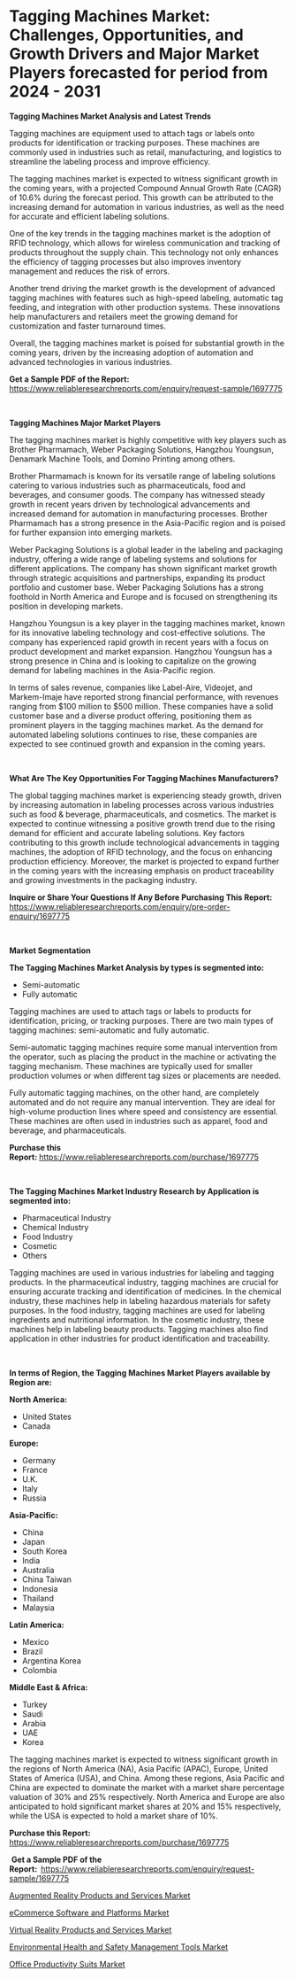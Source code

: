 <p><h1>Tagging Machines Market: Challenges, Opportunities, and Growth Drivers and Major Market Players forecasted for period from 2024 - 2031</h1></p><p><strong>Tagging Machines Market Analysis and Latest Trends</strong></p>
<p><p>Tagging machines are equipment used to attach tags or labels onto products for identification or tracking purposes. These machines are commonly used in industries such as retail, manufacturing, and logistics to streamline the labeling process and improve efficiency.</p><p>The tagging machines market is expected to witness significant growth in the coming years, with a projected Compound Annual Growth Rate (CAGR) of 10.6% during the forecast period. This growth can be attributed to the increasing demand for automation in various industries, as well as the need for accurate and efficient labeling solutions.</p><p>One of the key trends in the tagging machines market is the adoption of RFID technology, which allows for wireless communication and tracking of products throughout the supply chain. This technology not only enhances the efficiency of tagging processes but also improves inventory management and reduces the risk of errors.</p><p>Another trend driving the market growth is the development of advanced tagging machines with features such as high-speed labeling, automatic tag feeding, and integration with other production systems. These innovations help manufacturers and retailers meet the growing demand for customization and faster turnaround times.</p><p>Overall, the tagging machines market is poised for substantial growth in the coming years, driven by the increasing adoption of automation and advanced technologies in various industries.</p></p>
<p><strong>Get a Sample PDF of the Report:&nbsp;</strong> <a href="https://www.reliableresearchreports.com/enquiry/request-sample/1697775">https://www.reliableresearchreports.com/enquiry/request-sample/1697775</a></p>
<p>&nbsp;</p>
<p><strong>Tagging Machines Major Market Players</strong></p>
<p><p>The tagging machines market is highly competitive with key players such as Brother Pharmamach, Weber Packaging Solutions, Hangzhou Youngsun, Denamark Machine Tools, and Domino Printing among others.</p><p>Brother Pharmamach is known for its versatile range of labeling solutions catering to various industries such as pharmaceuticals, food and beverages, and consumer goods. The company has witnessed steady growth in recent years driven by technological advancements and increased demand for automation in manufacturing processes. Brother Pharmamach has a strong presence in the Asia-Pacific region and is poised for further expansion into emerging markets.</p><p>Weber Packaging Solutions is a global leader in the labeling and packaging industry, offering a wide range of labeling systems and solutions for different applications. The company has shown significant market growth through strategic acquisitions and partnerships, expanding its product portfolio and customer base. Weber Packaging Solutions has a strong foothold in North America and Europe and is focused on strengthening its position in developing markets.</p><p>Hangzhou Youngsun is a key player in the tagging machines market, known for its innovative labeling technology and cost-effective solutions. The company has experienced rapid growth in recent years with a focus on product development and market expansion. Hangzhou Youngsun has a strong presence in China and is looking to capitalize on the growing demand for labeling machines in the Asia-Pacific region.</p><p>In terms of sales revenue, companies like Label-Aire, Videojet, and Markem-Imaje have reported strong financial performance, with revenues ranging from $100 million to $500 million. These companies have a solid customer base and a diverse product offering, positioning them as prominent players in the tagging machines market. As the demand for automated labeling solutions continues to rise, these companies are expected to see continued growth and expansion in the coming years.</p></p>
<p>&nbsp;</p>
<p><strong>What Are The Key Opportunities For Tagging Machines Manufacturers?</strong></p>
<p><p>The global tagging machines market is experiencing steady growth, driven by increasing automation in labeling processes across various industries such as food & beverage, pharmaceuticals, and cosmetics. The market is expected to continue witnessing a positive growth trend due to the rising demand for efficient and accurate labeling solutions. Key factors contributing to this growth include technological advancements in tagging machines, the adoption of RFID technology, and the focus on enhancing production efficiency. Moreover, the market is projected to expand further in the coming years with the increasing emphasis on product traceability and growing investments in the packaging industry.</p></p>
<p><strong>Inquire or Share Your Questions If Any Before Purchasing This Report:</strong> <a href="https://www.reliableresearchreports.com/enquiry/pre-order-enquiry/1697775">https://www.reliableresearchreports.com/enquiry/pre-order-enquiry/1697775</a></p>
<p>&nbsp;</p>
<p><strong>Market Segmentation</strong></p>
<p><strong>The Tagging Machines Market Analysis by types is segmented into:</strong></p>
<p><ul><li>Semi-automatic</li><li>Fully automatic</li></ul></p>
<p><p>Tagging machines are used to attach tags or labels to products for identification, pricing, or tracking purposes. There are two main types of tagging machines: semi-automatic and fully automatic. </p><p>Semi-automatic tagging machines require some manual intervention from the operator, such as placing the product in the machine or activating the tagging mechanism. These machines are typically used for smaller production volumes or when different tag sizes or placements are needed.</p><p>Fully automatic tagging machines, on the other hand, are completely automated and do not require any manual intervention. They are ideal for high-volume production lines where speed and consistency are essential. These machines are often used in industries such as apparel, food and beverage, and pharmaceuticals.</p></p>
<p><strong>Purchase this Report:&nbsp;</strong><a href="https://www.reliableresearchreports.com/purchase/1697775">https://www.reliableresearchreports.com/purchase/1697775</a></p>
<p>&nbsp;</p>
<p><strong>The Tagging Machines Market Industry Research by Application is segmented into:</strong></p>
<p><ul><li>Pharmaceutical Industry</li><li>Chemical Industry</li><li>Food Industry</li><li>Cosmetic</li><li>Others</li></ul></p>
<p><p>Tagging machines are used in various industries for labeling and tagging products. In the pharmaceutical industry, tagging machines are crucial for ensuring accurate tracking and identification of medicines. In the chemical industry, these machines help in labeling hazardous materials for safety purposes. In the food industry, tagging machines are used for labeling ingredients and nutritional information. In the cosmetic industry, these machines help in labeling beauty products. Tagging machines also find application in other industries for product identification and traceability.</p></p>
<p>&nbsp;</p>
<p><strong>In terms of Region, the Tagging Machines Market Players available by Region are:</strong></p>
<p>
    <p> <strong> North America: </strong>
        <ul>
            <li>United States</li>
            <li>Canada</li>
        </ul>
        </p> 
    <p> <strong> Europe: </strong>
        <ul>
            <li>Germany</li>
            <li>France</li>
            <li>U.K.</li>
            <li>Italy</li>
            <li>Russia</li>
        </ul>
        </p> 
    <p> <strong> Asia-Pacific: </strong>
        <ul>
            <li>China</li>
            <li>Japan</li>
            <li>South Korea</li>
            <li>India</li>
            <li>Australia</li>
            <li>China Taiwan</li>
            <li>Indonesia</li>
            <li>Thailand</li>
            <li>Malaysia</li>
        </ul>
        </p> 
    <p> <strong> Latin America: </strong>
        <ul>
            <li>Mexico</li>
            <li>Brazil</li>
            <li>Argentina Korea</li>
            <li>Colombia</li>
        </ul>
        </p> 
    <p> <strong> Middle East & Africa: </strong>
        <ul>
            <li>Turkey</li>
            <li>Saudi</li>
            <li>Arabia</li>
            <li>UAE</li>
            <li>Korea</li>
        </ul>
    </p>
    </p>
<p><p>The tagging machines market is expected to witness significant growth in the regions of North America (NA), Asia Pacific (APAC), Europe, United States of America (USA), and China. Among these regions, Asia Pacific and China are expected to dominate the market with a market share percentage valuation of 30% and 25% respectively. North America and Europe are also anticipated to hold significant market shares at 20% and 15% respectively, while the USA is expected to hold a market share of 10%.</p></p>
<p><strong>Purchase this Report: </strong><a href="https://www.reliableresearchreports.com/purchase/1697775">https://www.reliableresearchreports.com/purchase/1697775</a></p>
<p>&nbsp;<strong>Get a Sample PDF of the Report:&nbsp;&nbsp;</strong><a href="https://www.reliableresearchreports.com/enquiry/request-sample/1697775">https://www.reliableresearchreports.com/enquiry/request-sample/1697775</a></p>
<p><strong></strong></p>
<p><p><a href="https://medium.com/@angelaarnold1941/augmented-reality-products-and-services-market-size-market-outlook-and-market-forecast-2024-to-dabae654c542">Augmented Reality Products and Services Market</a></p><p><a href="https://medium.com/@elvirabogdani08/ecommerce-software-and-platforms-market-share-evolution-and-market-growth-trends-2024-2031-b37ef4928448">eCommerce Software and Platforms Market</a></p><p><a href="https://medium.com/@angelaarnold1941/virtual-reality-products-and-services-nbsp-market-focuses-on-market-share-size-and-projected-b2af1b0454c4">Virtual Reality Products and Services Market</a></p><p><a href="https://medium.com/@elvirabogdani08/analyzing-environmental-health-and-safety-management-tools-market-global-industry-perspective-and-096fe3d3d375">Environmental Health and Safety Management Tools Market</a></p><p><a href="https://medium.com/@scottford2001/office-productivity-suits-market-the-key-to-successful-business-strategy-forecast-till-2031-7659f45c7e40">Office Productivity Suits Market</a></p></p>